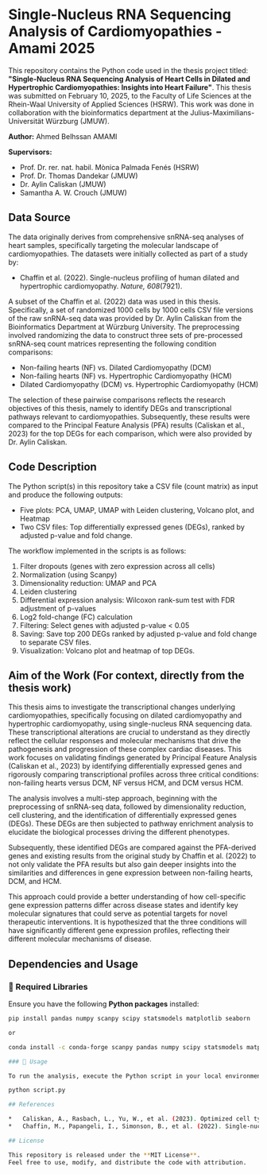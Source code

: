 # Single-Nucleus RNA Sequencing Analysis of Cardiomyopathies - Amami 2025

This repository contains the Python code used in the thesis project titled: **"Single-Nucleus RNA Sequencing Analysis of Heart Cells in Dilated and Hypertrophic Cardiomyopathies: Insights into Heart Failure"**. This thesis was submitted on February 10, 2025, to the Faculty of Life Sciences at the Rhein-Waal University of Applied Sciences (HSRW). This work was done in collaboration with the bioinformatics department at the Julius-Maximilians-Universität Würzburg (JMUW).

**Author:** Ahmed Belhssan AMAMI

**Supervisors:**

*   Prof. Dr. rer. nat. habil. Mònica Palmada Fenés (HSRW)
*   Prof. Dr. Thomas Dandekar (JMUW)
*   Dr. Aylin Caliskan (JMUW)
*   Samantha A. W. Crouch (JMUW)

## Data Source

The data originally derives from comprehensive snRNA-seq analyses of heart samples, specifically targeting the molecular landscape of cardiomyopathies. The datasets were initially collected as part of a study by:

*   Chaffin et al. (2022). Single-nucleus profiling of human dilated and hypertrophic cardiomyopathy. *Nature, 608*(7921).

A subset of the Chaffin et al. (2022) data was used in this thesis. Specifically, a set of randomized 1000 cells by 1000 cells CSV file versions of the raw snRNA-seq data was provided by Dr. Aylin Caliskan from the Bioinformatics Department at Würzburg University. The preprocessing involved randomizing the data to construct three sets of pre-processed snRNA-seq count matrices representing the following condition comparisons:

*   Non-failing hearts (NF) vs. Dilated Cardiomyopathy (DCM)
*   Non-failing hearts (NF) vs. Hypertrophic Cardiomyopathy (HCM)
*   Dilated Cardiomyopathy (DCM) vs. Hypertrophic Cardiomyopathy (HCM)

The selection of these pairwise comparisons reflects the research objectives of this thesis, namely to identify DEGs and transcriptional pathways relevant to cardiomyopathies. Subsequently, these results were compared to the Principal Feature Analysis (PFA) results (Caliskan et al., 2023) for the top DEGs for each comparison, which were also provided by Dr. Aylin Caliskan.

## Code Description

The Python script(s) in this repository take a CSV file (count matrix) as input and produce the following outputs:

*   Five plots: PCA, UMAP, UMAP with Leiden clustering, Volcano plot, and Heatmap
*   Two CSV files: Top differentially expressed genes (DEGs), ranked by adjusted p-value and fold change.

The workflow implemented in the scripts is as follows:

1.  Filter dropouts (genes with zero expression across all cells)
2.  Normalization (using Scanpy)
3.  Dimensionality reduction: UMAP and PCA
4.  Leiden clustering
5.  Differential expression analysis: Wilcoxon rank-sum test with FDR adjustment of p-values
6.  Log2 fold-change (FC) calculation
7.  Filtering: Select genes with adjusted p-value < 0.05
8.  Saving: Save top 200 DEGs ranked by adjusted p-value and fold change to separate CSV files.
9.  Visualization: Volcano plot and heatmap of top DEGs.

## Aim of the Work (For context, directly from the thesis work)

This thesis aims to investigate the transcriptional changes underlying cardiomyopathies, specifically focusing on dilated cardiomyopathy and hypertrophic cardiomyopathy, using single-nucleus RNA sequencing data. These transcriptional alterations are crucial to understand as they directly reflect the cellular responses and molecular mechanisms that drive the pathogenesis and progression of these complex cardiac diseases. This work focuses on validating findings generated by Principal Feature Analysis (Caliskan et al., 2023) by identifying differentially expressed genes and rigorously comparing transcriptional profiles across three critical conditions: non-failing hearts versus DCM, NF versus HCM, and DCM versus HCM.

The analysis involves a multi-step approach, beginning with the preprocessing of snRNA-seq data, followed by dimensionality reduction, cell clustering, and the identification of differentially expressed genes (DEGs). These DEGs are then subjected to pathway enrichment analysis to elucidate the biological processes driving the different phenotypes.

Subsequently, these identified DEGs are compared against the PFA-derived genes and existing results from the original study by Chaffin et al. (2022) to not only validate the PFA results but also gain deeper insights into the similarities and differences in gene expression between non-failing hearts, DCM, and HCM.

This approach could provide a better understanding of how cell-specific gene expression patterns differ across disease states and identify key molecular signatures that could serve as potential targets for novel therapeutic interventions. It is hypothesized that the three conditions will have significantly different gene expression profiles, reflecting their different molecular mechanisms of disease.

## Dependencies and Usage

### 📌 Required Libraries

Ensure you have the following **Python packages** installed:

```bash
pip install pandas numpy scanpy scipy statsmodels matplotlib seaborn

or

conda install -c conda-forge scanpy pandas numpy scipy statsmodels matplotlib seaborn

### 📂 Usage

To run the analysis, execute the Python script in your local environment or Jupyter notebook:

python script.py

## References

*   Caliskan, A., Rasbach, L., Yu, W., et al. (2023). Optimized cell type signatures revealed from single-cell data by combining principal feature analysis, mutual information, and machine learning. *Computational and Structural Biotechnology Journal, 21*, 3293-3314.
*   Chaffin, M., Papangeli, I., Simonson, B., et al. (2022). Single-nucleus profiling of human dilated and hypertrophic cardiomyopathy. *Nature, 608*(7921).

## License

This repository is released under the **MIT License**.  
Feel free to use, modify, and distribute the code with attribution.
